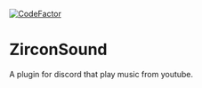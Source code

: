 [![CodeFactor](https://www.codefactor.io/repository/github/simnico99/zirconsound/badge?s=9db312f012e5b701d5d0347de46d975baffe25f9)](https://www.codefactor.io/repository/github/simnico99/zirconsound)

# ZirconSound
A plugin for discord that play music from youtube.
